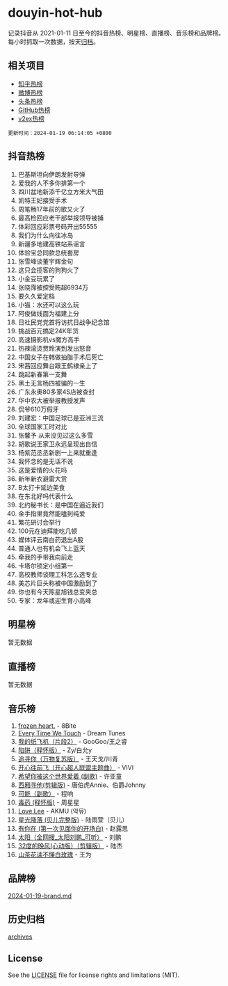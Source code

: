 # douyin-hot-hub

记录抖音从 2021-01-11 日至今的抖音热榜、明星榜、直播榜、音乐榜和品牌榜。每小时抓取一次数据，按天[归档](archives)。

## 相关项目

- [知乎热榜](https://github.com/lonnyzhang423/zhihu-hot-hub)
- [微博热榜](https://github.com/lonnyzhang423/weibo-hot-hub)
- [头条热榜](https://github.com/lonnyzhang423/toutiao-hot-hub)
- [GitHub热榜](https://github.com/lonnyzhang423/github-hot-hub)
- [v2ex热榜](https://github.com/lonnyzhang423/v2ex-hot-hub)


`更新时间：2024-01-19 06:14:05 +0800`

## 抖音热榜

1. 巴基斯坦向伊朗发射导弹
1. 爱我的人不多你排第一个
1. 四川盆地新添千亿立方米大气田
1. 凯特王妃接受手术
1. 周笔畅17年前的歌又火了
1. 最高检回应老干部举报领导被捕
1. 体彩回应彩票号码开出55555
1. 我们为什么向往冰岛
1. 新疆多地建高铁站系谣言
1. 体验宝总同款总统套房
1. 张雪峰谈董宇辉金句
1. 这只会揽客的狗狗火了
1. 小金豆玩累了
1. 张晓霈被控受贿超6934万
1. 要久久爱定档
1. 小猫：水还可以这么玩
1. 阿俊做线面为福建上分
1. 日社民党党首将访抗日战争纪念馆
1. 挑战百元搞定24K年货
1. 高速摄影机vs魔方高手
1. 热辣滚烫贾玲演到发出怒音
1. 中国女子在韩做抽脂手术后死亡
1. 宋茜回应舞台跟王鹤棣亲上了
1. 跳起新春第一支舞
1. 黑土无言杨四被骗的一生
1. 广东永奥80多家4S店被查封
1. 华中农大被举报教授发声
1. 侃爷610万假牙
1. 刘建宏：中国足球已是亚洲三流
1. 全球国家工时对比
1. 张馨予 从来没见过这么多雪
1. 胡歌说王家卫永远呈现出自信
1. 杨紫范丞丞新剧一上来就重逢
1. 我怀念的是无话不说
1. 这是爱情的火花吗
1. 新年新衣避雷大赏
1. B太打卡延边美食
1. 在东北好吗代表什么
1. 北约秘书长：是中国在逼近我们
1. 金手指里竟然能嗑到纯爱
1. 繁花研讨会举行
1. 100元在迪拜能吃几顿
1. 媒体评云南白药退出A股
1. 普通人也有机会飞上蓝天
1. 牵我的手带我向前走
1. 卡塔尔锁定小组第一
1. 高校教师谈理工科怎么选专业
1. 美芯片巨头称被中国激励到了
1. 你也有今天陈星旭钱总变夹总
1. 专家：龙年或迎生育小高峰

## 明星榜

暂无数据

## 直播榜

暂无数据

## 音乐榜

1. [frozen heart.](https://sf86-cdn-tos.douyinstatic.com/obj/tos-cn-ve-2774/oIIWJfyjIACZA9zQMtnJ6hQQhFC4vhCupoRBsO) - 8Bite
1. [Every Time We Touch](https://sf6-cdn-tos.douyinstatic.com/obj/tos-cn-ve-2774/ogN6lUKQeBBfEVhIOMikG1CcJjugxk1tztZyhP) - Dream Tunes
1. [我的纸飞机（片段2）](https://sf86-cdn-tos.douyinstatic.com/obj/tos-cn-ve-2774/oM2ZrKcg2CD5AeRB2gkeXOFB1IxAGJdZPazYHf) - GooGoo/王之睿
1. [陷阱（释怀版）](https://sf86-cdn-tos.douyinstatic.com/obj/tos-cn-ve-2774/oE8C21LeZrzKLDFfQYgMzx4GAIHageG5IzayY7) - Zy/白允y
1. [追寻你（万物复苏版）](https://sf86-cdn-tos.douyinstatic.com/obj/tos-cn-ve-2774/oYeAZJsbjIDit9APmBg8u6uDUQnHmoCf3gbo74) - 王天戈/川青
1. [开心往前飞（开心超人联盟主题曲）](https://sf6-cdn-tos.douyinstatic.com/obj/tos-cn-ve-2774/9d8fb7c82cf1421fb93a9fe925275e0a) - VIVI
1. [希望你被这个世界爱着 (副歌)](https://sf86-cdn-tos.douyinstatic.com/obj/tos-cn-ve-2774/oUHCmWQfZlE3QQBKBeD8rCFLpJzPgCpImhsxMt) - 许亚童
1. [西厢寻他(剪辑版)](https://sf3-cdn-tos.douyinstatic.com/obj/tos-cn-ve-2774/oUsAVfAQKlRNxEv5qxvIB8o5qmIWUcXbzJKJhw) - 唐伯虎Annie、伯爵Johnny
1. [可能（副歌）](https://sf86-cdn-tos.douyinstatic.com/obj/tos-cn-ve-2774/cde1731888894259b333569393c2fb51) - 程响
1. [毒药 (释怀版)](https://sf86-cdn-tos.douyinstatic.com/obj/tos-cn-ve-2774/oYILMEAzspdZBIzy4frJNB8ZHPHWAhiwowd4Ad) - 周星星
1. [Love Lee](https://sf86-cdn-tos.douyinstatic.com/obj/tos-cn-ve-2774/o05GbkJGbCBTdDnMtB0fwOYgkeZp23vrWQDQBS) - AKMU (악뮤)
1. [星光降落 (贝儿完整版)](https://sf3-cdn-tos.douyinstatic.com/obj/tos-cn-ve-2774/okwB9hAwyAtsFFkFBzAX1hOOfQuIoMNs0W2Mwr) - 陆雨萱（贝儿）
1. [有你在 (第一次见面你的开场白)](https://sf86-cdn-tos.douyinstatic.com/obj/tos-cn-ve-2774/oAthrQ3ClJBfI57uBoFEgNDYtNCZ0TSYQQfxQ0) - 赵露思
1. [太阳（全网搜_太阳刘鹏_可听）](https://sf86-cdn-tos.douyinstatic.com/obj/tos-cn-ve-2774/ogWbyIQnlBFImVbeDocRdCIYtBHlbJXgfZMvgz) - 刘鹏
1. [32度的晚风(心动版）（剪辑版）](https://sf86-cdn-tos.douyinstatic.com/obj/tos-cn-ve-2774/owNyabsyWdzUulxhoJfK8IBXgp0UMQAHpvGh2B) - 陆杰
1. [山茶花读不懂白玫瑰](https://sf3-cdn-tos.douyinstatic.com/obj/tos-cn-ve-2774/osfn8B7DktrRHEPJgPCfDbw7QDQEkwC16BxZg9) - 王为

## 品牌榜

[2024-01-19-brand.md](archives/2024-01-19-brand.md)

## 历史归档

[archives](archives)

## License

See the [LICENSE](LICENSE) file for license rights and limitations (MIT).
